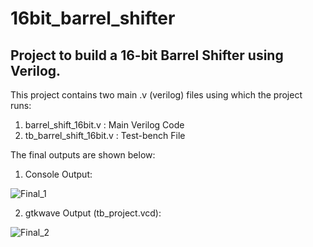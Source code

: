 # 16bit_barrel_shifter
Project to build a 16-bit Barrel Shifter using Verilog.
-------------------------------------------------------------------------------------
This project contains two main .v (verilog) files using which the project runs:
1. barrel_shift_16bit.v : Main Verilog Code
2. tb_barrel_shift_16bit.v : Test-bench File

The final outputs are shown below:
1. Console Output:

![Final_1](https://user-images.githubusercontent.com/55109349/124075311-4ab5a300-da62-11eb-872f-a5fb07e39de1.PNG)

2. gtkwave Output (tb_project.vcd):

![Final_2](https://user-images.githubusercontent.com/55109349/124074946-cf53f180-da61-11eb-9859-f55359aa8ad7.png)
